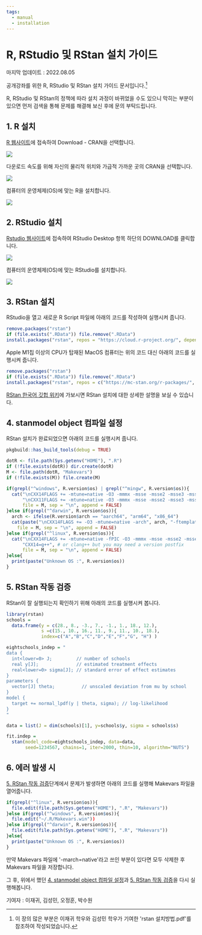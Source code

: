 ```yaml
---
tags:
  - manual
  - installation
---
```


# R, RStudio 및 RStan 설치 가이드

마지막 업데이트 : 2022.08.05

공개강좌를 위한 R, RStudio 및 RStan 설치 가이드 문서입니다.[^1]

[^1]: 이 장의 많은 부분은 이재귀 학우와 김성민 학우가 기여한 'rstan 설치방법.pdf'를
    참조하여 작성되었습니다.

R, RStudio 및 RStan의 정책에 따라 설치 과정이 바뀌었을 수도 있으니 
막히는 부분이 있으면 먼저 검색을 통해 문제를 해결해 보신 후에 문의 부탁드립니다.

## 1. R 설치

[R 웹사이트](https://www.r-project.org)에 접속하여 Download - CRAN을 선택합니다.

![](fig/download_cran.png)

다운로드 속도를 위해 자신의 물리적 위치와 가급적 가까운 곳의 CRAN을 선택합니다.

![](fig/nearest_cran.png)

컴퓨터의 운영체제(OS)에 맞는 R을 설치합니다.

![](fig/os_cran.png)

## 2. RStudio 설치

[Rstudio 웹사이트](https://rstudio.com/products/rstudio/download)에 접속하여 RStudio Desktop 항목 하단의 DOWNLOAD를 클릭합니다.

![](fig/download_rstudio.png)

컴퓨터의 운영체제(OS)에 맞는 RStudio를 설치합니다.

![](fig/os_rstudio.png)

## 3. RStan 설치

RStudio을 열고 새로운 R Script 파일에 아래의 코드를 작성하여 실행시켜 줍니다.

```r
remove.packages("rstan")
if (file.exists(".RData")) file.remove(".RData")
install.packages("rstan", repos = "https://cloud.r-project.org/", dependencies = TRUE)
```

Apple M1칩 이상의 CPU가 탑재된 MacOS 컴퓨터는 위의 코드 대신 아래의 코드를 실행시켜 줍니다.

```r
remove.packages("rstan")
if (file.exists(".RData")) file.remove(".RData")
install.packages("rstan", repos = c("https://mc-stan.org/r-packages/", getOption("repos")))
```

[RStan 한국어 깃헙 위키](https://github.com/stan-dev/rstan/wiki/RStan-Getting-Started-(%ED%95%9C%EA%B5%AD%EC%96%B4))에 가보시면 RStan 설치에 대한 상세한 설명을 보실 수 있습니다. 

## 4. stanmodel object 컴파일 설정

RStan 설치가 완료되었으면 아래의 코드를 실행시켜 줍니다.

```r
pkgbuild::has_build_tools(debug = TRUE)

dotR <- file.path(Sys.getenv("HOME"), ".R")
if (!file.exists(dotR)) dir.create(dotR)
M <- file.path(dotR, "Makevars")
if (!file.exists(M)) file.create(M)

if(grepl("^windows", R.version$os) | grepl("^mingw", R.version$os)){
  cat("\nCXX14FLAGS += -mtune=native -O3 -mmmx -msse -msse2 -msse3 -mssse3 -msse4.1 -msse4.2",
      "\nCXX11FLAGS += -mtune=native -O3 -mmmx -msse -msse2 -msse3 -mssse3 -msse4.1 -msse4.2",
      file = M, sep = "\n", append = FALSE)
}else if(grepl("^darwin", R.version$os)){
  arch <- ifelse(R.version$arch == "aarch64", "arm64", "x86_64")
  cat(paste("\nCXX14FLAGS += -O3 -mtune=native -arch", arch, "-ftemplate-depth-256"),
    file = M, sep = "\n", append = FALSE)
}else if(grepl("^linux", R.version$os)){
  cat("\nCXX14FLAGS += -mtune=native -fPIC -O3 -mmmx -msse -msse2 -msse3 -mssse3 -msse4.1 -msse4.2",
      "CXX14=g++", # or clang++ but you may need a version postfix
      file = M, sep = "\n", append = FALSE)
}else{
  print(paste("Unknown OS :", R.version$os))
}
```

## 5. RStan 작동 검증

RStan이 잘 실행되는지 확인하기 위해 아래의 코드를 실행시켜 봅니다.

```r
library(rstan)
schools = 
  data.frame(y = c(28., 8., -3., 7., -1., 1., 18., 12.), 
             s =c(15., 10., 16., 11., 9., 11., 10., 18.), 
             index=c("A","B","C","D","E","F","G", "H") )

eightschools_indep = "
data {
  int<lower=0> J;         // number of schools 
  real y[J];              // estimated treatment effects
  real<lower=0> sigma[J]; // standard error of effect estimates 
}
parameters {
  vector[J] theta;          // unscaled deviation from mu by school
}
model {
  target += normal_lpdf(y | theta, sigma); // log-likelihood
}
"

data = list(J = dim(schools)[1], y=schools$y, sigma = schools$s)

fit.indep = 
  stan(model_code=eightschools_indep, data=data, 
       seed=1234567, chains=1, iter=2000, thin=10, algorithm="NUTS")
```

## 6. 에러 발생 시

[5. RStan 작동 검증](https://snubayes.github.io/wiki/docs/lab/open-course/rstudio_rstan_installation_guide/#5-rstan-%EC%9E%91%EB%8F%99-%EA%B2%80%EC%A6%9D)단계에서 문제가 발생하면
아래의 코드를 실행해 Makevars 파일을 열어줍니다.

```r
if(grepl("^linux", R.version$os)){
  file.edit(file.path(Sys.getenv("HOME"), ".R", "Makevars"))
}else if(grepl("^windows", R.version$os)){
  file.edit("~/.R/Makevars.win"))
}else if(grepl("^darwin", R.version$os)){
  file.edit(file.path(Sys.getenv("HOME"), ".R", "Makevars"))
}else{
  print(paste("Unknown OS :", R.version$os))
}
```

만약 Makevars 파일에 '-march=native'라고 쓰인 부분이 있다면 모두 삭제한 후 Makevars 파일을 저장합니다.

그 후, 위에서 했던 [4. stanmodel object 컴파일 설정](https://snubayes.github.io/wiki/docs/lab/open-course/rstudio_rstan_installation_guide/#4-stanmodel-object-%EC%BB%B4%ED%8C%8C%EC%9D%BC-%EC%84%A4%EC%A0%95)과 [5. RStan 작동 검증](https://snubayes.github.io/wiki/docs/lab/open-course/rstudio_rstan_installation_guide/#5-rstan-%EC%9E%91%EB%8F%99-%EA%B2%80%EC%A6%9D)을 다시 실행해봅니다.

기여자 : 이재귀, 김성민, 오정훈, 박수원
